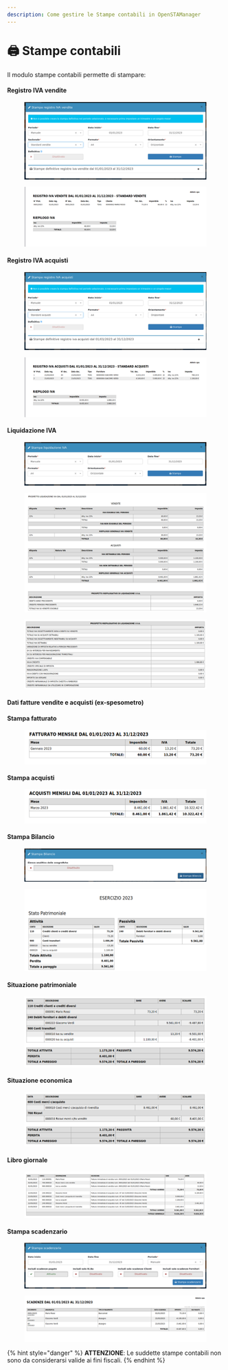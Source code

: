 ```yaml
---
description: Come gestire le Stampe contabili in OpenSTAManager
---
```


# 🖨️ Stampe contabili

Il modulo stampe contabili permette di stampare:

#### Registro IVA vendite

<figure><img src="../../../.gitbook/assets/immagine (299).png" alt=""><figcaption></figcaption></figure>

<figure><img src="../../../.gitbook/assets/immagine (655).png" alt=""><figcaption></figcaption></figure>

#### Registro IVA acquisti

<figure><img src="../../../.gitbook/assets/immagine (288).png" alt=""><figcaption></figcaption></figure>

<figure><img src="../../../.gitbook/assets/immagine (480).png" alt=""><figcaption></figcaption></figure>

#### Liquidazione IVA

<figure><img src="../../../.gitbook/assets/immagine (294).png" alt=""><figcaption></figcaption></figure>

<figure><img src="../../../.gitbook/assets/immagine (690).png" alt=""><figcaption></figcaption></figure>

<figure><img src="../../../.gitbook/assets/immagine (284).png" alt=""><figcaption></figcaption></figure>

#### Dati fatture vendite e acquisti (ex-spesometro)

#### Stampa fatturato

<figure><img src="../../../.gitbook/assets/immagine (517).png" alt=""><figcaption></figcaption></figure>

#### Stampa acquisti

<figure><img src="../../../.gitbook/assets/immagine (147).png" alt=""><figcaption></figcaption></figure>

#### Stampa Bilancio

<figure><img src="../../../.gitbook/assets/immagine (685).png" alt=""><figcaption></figcaption></figure>

<figure><img src="../../../.gitbook/assets/immagine (300).png" alt=""><figcaption></figcaption></figure>

#### Situazione patrimoniale

<figure><img src="../../../.gitbook/assets/immagine (298).png" alt=""><figcaption></figcaption></figure>

#### Situazione economica

<figure><img src="../../../.gitbook/assets/immagine (681).png" alt=""><figcaption></figcaption></figure>

#### Libro giornale

<figure><img src="../../../.gitbook/assets/immagine (292).png" alt=""><figcaption></figcaption></figure>

#### Stampa scadenzario

<figure><img src="../../../.gitbook/assets/immagine (247).png" alt=""><figcaption></figcaption></figure>

<figure><img src="../../../.gitbook/assets/immagine (290).png" alt=""><figcaption></figcaption></figure>

{% hint style="danger" %}
**ATTENZIONE**: Le suddette stampe contabili non sono da considerarsi valide ai fini fiscali.
{% endhint %}
